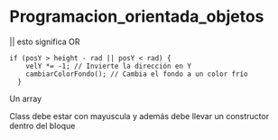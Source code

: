 # Programacion_orientada_objetos

|| esto significa OR

```
if (posY > height - rad || posY < rad) {
    velY *= -1; // Invierte la dirección en Y
    cambiarColorFondo(); // Cambia el fondo a un color frío
  }
```

Un array

Class debe estar con mayuscula y además debe llevar un constructor dentro del bloque
